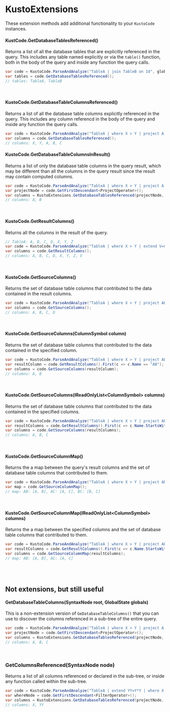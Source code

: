 ﻿# KustoExtensions

These extension methods add additional functionality to your `KustoCode` instances.


#### KustCode.GetDatabaseTablesReferenced()
Returns a list of all the database tables that are explicitly referenced in the query. 
This includes any table named explicitly or via the `table()` function, 
both in the body of the query and inside any function the query calls.

```csharp
var code = KustoCode.ParseAndAnalyze("TableA | join TableB on Id", globals);
var tables = code.GetDatabaseTablesReferenced();
// tables: TableA, TableB
```
<br/>

#### KustoCode.GetDatabaseTableColumnsReferenced()
Returns a list of all the database table columns explicitly referenced in the query.
This includes any column referencd in the body of the query and inside any function the query calls.

```csharp
var code = KustoCode.ParseAndAnalyze("TableA | where X > Y | project A, B, C", globals);
var columns = code.GetDatabaseTablesReferenced();
// columns: X, Y, A, B, C
```


#### KustoCode.GetDatabaseTableColumnsInResult()
Returns a list of only the database table columns in the query result, 
which may be different than all the columns in the query result since the 
result may contain computed columns.

```csharp
var code = KustoCode.ParseAndAnalyze("TableA | where X > Y | project A, B, V=C*D", globals);
var projectNode = code.GetFirstDescendant<ProjectOperator>();
var columns = KustoExtensions.GetDatabaseTablesReferenced(projectNode, code.Globals);
// columns: A, B
```
<br/>

#### KustoCode.GetResultColumns()
Returns all the columns in the result of the query. 

```csharp
// TableA: A, B, C, D, X, Y, Z
var code = KustoCode.ParseAndAnalyze("TableA | where X > Y | extend V=C*D", globals);
var columns = code.GetResultColumns();
// columns: A, B, C, D, X, Y, Z, V
```
<br/>

#### KustoCode.GetSourceColumns()
Returns the set of database table columns that contributed to the data contained in the result columns.

```csharp
var code = KustoCode.ParseAndAnalyze("TableA | where X > Y | project AB=A+B, CD=C+D", globals);
var columns = code.GetSourceColumns();
// columns: A, B, C, D
```
<br/>

#### KustoCode.GetSourceColumns(ColumnSymbol column)
Returns the set of database table columns that contributed to the data contained in the specified column.

```csharp
var code = KustoCode.ParseAndAnalyze("TableA | where X > Y | project AB=A+B, CD=C+D", globals);
var resultColumn = code.GetResultColumns().First(c => c.Name == "AB");
var columns = code.GetSourceColumns(resultColumn);
// columns: A, B
```
<br/>

#### KustoCode.GetSourceColumns(IReadOnlyList&lt;ColumnSymbol&gt; columns)
Returns the set of database table columns that contributed to the data contained in the specified columns.

```csharp
var code = KustoCode.ParseAndAnalyze("TableA | where X > Y | project AB=A+B, AC=A+C, BC=B+C", globals);
var resultColumns = code.GetResultColumns().First(c => c.Name.StartsWith("A")).ToList();
var columns = code.GetSourceColumns(resultColumns);
// columns: A, B, C
```
<br/>

#### KustoCode.GetSourceColumnMap()
Returns the a map between the query's result columns and the set of database table columns that contributed to them.

```csharp
var code = KustoCode.ParseAndAnalyze("TableA | where X > Y | project AB=A+B, AC=A+C, BC=B+C", globals);
var map = code.GetSourceColumnMap();
// map: AB: [A, B], AC: [A, C], BC: [B, C]
```
<br/>

#### KustoCode.GetSourceColumnMap(IReadOnlyList&lt;ColumnSymbol&gt; columns)
Returns the a map between the specified columns and the set of database table columns that contributed to them.

```csharp
var code = KustoCode.ParseAndAnalyze("TableA | where X > Y | project AB=A+B, AC=A+C, BC=B+C", globals);
var resultColumns = code.GetResultColumns().First(c => c.Name.StartsWith("A")).ToList();
var columns = code.GetSourceColumnMap(resultColumns);
// map: AB: [A, B], AC: [A, C]
```
<br/>


<br/>

## Not extensions, but still useful

#### GetDatabaseTableColumns(SyntaxNode root, GlobalState globals)
This is a non-extension version of `GeDatabaseTableColumns()` that you can use to 
discover the columns referenced in a sub-tree of the entire query.  

```csharp
var code = KustoCode.ParseAndAnalyze("TableA | where X > Y | project A, B, C", globals);
var projectNode = code.GetFirstDescendant<ProjectOperator>();
var columns = KustoExtensions.GetDatabaseTablesReferenced(projectNode, code.Globals);
// columns: A, B, C
```
<br/>

### GetColumnsReferenced(SyntaxNode node)
Returns a list of all columns referenced or declared in the sub-tree, or 
inside any function called within the sub-tree.

```csharp
var code = KustoCode.ParseAndAnalyze("TableA | extend YY=Y*Y | where X > YY | project A, B, C", globals);
var whereNode = code.GetFirstDescendant<FilterOperator>();
var columns = KustoExtensions.GetDatabaseTablesReferenced(projectNode, code.Globals);
// columns: X, YY
```
<br/>

